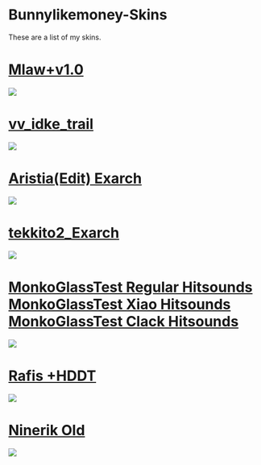 # Bunnylikemoney-Skins
These are a list of my skins.

# [Mlaw+v1.0](https://drive.google.com/file/d/1lJXWP0PI5heZidXZJANqy0_TRqEmKLqD/view?usp=sharing)
![](https://i.imgur.com/uL8t3K1.jpg)

# [vv_idke_trail](https://drive.google.com/file/d/14qcVWkHrGyU9JjleMmoK5VeT_CM9r9IE/view?usp=sharing)
![](https://i.imgur.com/3NrSCwf.jpg)

# [Aristia(Edit) Exarch](https://drive.google.com/file/d/1cH5wSL7dItCd2BctEdvcbrzZEBExLO-b/view?usp=sharing)
![](https://i.imgur.com/SUOlcsI.jpg)

# [tekkito2_Exarch](https://drive.google.com/file/d/1ScExYU2G3rXaWPRTkZipyVIh8AnABcjA/view?usp=sharing)
![](https://i.imgur.com/HxPKfY6.jpg)

# [MonkoGlassTest Regular Hitsounds](https://drive.google.com/file/d/1aV6OMc81XPvMtUpwa004wWOUfgbjr3wk/view?usp=sharing) [MonkoGlassTest Xiao Hitsounds](https://drive.google.com/file/d/1-zMIW-r7WmDl8CBuxd4E0bz3cPkn9bt4/view?usp=sharing) [MonkoGlassTest Clack Hitsounds](https://drive.google.com/file/d/1BJORc86beL5mHARDA1GWuxe0Tf6kM5jw/view?usp=sharing)
![](https://i.imgur.com/9Zps5k3.jpg)

# [Rafis +HDDT](https://drive.google.com/file/d/1HnEQkWGs1o1Y0u9Da08Le2rm80cgsk98/view?usp=sharing)
![](https://i.imgur.com/O3lOjwq.jpg)

# [Ninerik Old](https://drive.google.com/file/d/1FTwzDpBSc4gQU8FfhjQExOutSRHwksEC/view?usp=sharing)
![](https://i.imgur.com/df24izs.jpg)
